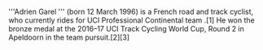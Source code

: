 '''Adrien Garel ''' (born 12 March 1996) is a French road and track cyclist, who currently rides for UCI Professional Continental team .[1] He won the bronze medal at the 2016–17 UCI Track Cycling World Cup, Round 2 in Apeldoorn in the team pursuit.[2][3]
